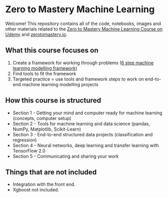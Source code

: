 # Zero to Mastery Machine Learning

Welcome! This repository contains all of the code, notebooks, images and other materials related to the [Zero to Mastery Machine Learning Course on Udemy](https://dbourke.link/mlcourse) and [zerotomastery.io](https://dbourke.link/ZTMmlcourse).


## What this course focuses on

1. Create a framework for working through problems ([6 step machine learning modelling framework](https://github.com/horsemaker/Code--Complete-Machine-Learning-And-Data-Science-Bootcamp-2021/blob/master/section-1-getting-ready-for-machine-learning/README.md))
2. Find tools to fit the framework
3. Targeted practice = use tools and framework steps to work on end-to-end machine learning modelling projects 

## How this course is structured 

* Section 1 - Getting your mind and computer ready for machine learning (concepts, computer setup)
* Section 2 - Tools for machine learning and data science (pandas, NumPy, Matplotlib, Scikit-Learn)
* Section 3 - End-to-end structured data projects (classification and regression)
* Section 4 - Neural networks, deep learning and transfer learning with TensorFlow 2.0
* Section 5 - Communicating and sharing your work

## Things that are not included
* Integration with the front end.
* Xgboost not included.
